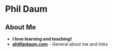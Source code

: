 # Phil Daum

## About Me
- **I love learning and teaching!**
- **[phillipdaum.com](https://phillipdaum.com)** - General about me and links
